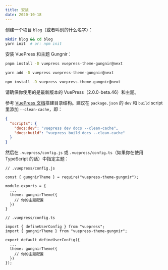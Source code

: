 ```yaml
---
title: 安装
date: 2020-10-18
---
```


创建一个项目 `blog`（或者叫别的什么名字）：

```bash
mkdir blog && cd blog
yarn init  # or: npm init
```

安装 VuePress 和主题 Gungnir：

<CodeGroup>
<CodeGroupItem title="PNPM" active>

```bash
pnpm install -D vuepress vuepress-theme-gungnir@next
```

</CodeGroupItem>

<CodeGroupItem title="YARN" active>

```bash
yarn add -D vuepress vuepress-theme-gungnir@next
```

</CodeGroupItem>

<CodeGroupItem title="NPM">

```bash
npm install -D vuepress vuepress-theme-gungnir@next
```

</CodeGroupItem>
</CodeGroup>

请确保你使用的是最新版本的 VuePress（2.0.0-beta.46）和主题。

参考 [VuePress 文档](https://v2.vuepress.vuejs.org/guide/)搭建目录结构。建议在 `package.json` 的 `dev` 和 `build` script 里添加 `--clean-cache`，即：

```json 
{
  "scripts": {
    "docs:dev": "vuepress dev docs --clean-cache",
    "docs:build": "vuepress build docs --clean-cache"
  }
}
```

然后在 `.vuepress/config.js` 或 `.vuepress/config.ts`（如果你在使用 TypeScript 的话）中指定主题：

<CodeGroup>
<CodeGroupItem title="JS" active>

```js{7}
// .vuepress/config.js

const { gungnirTheme } = require("vuepress-theme-gungnir");

module.exports = {
  ...
  theme: gungnirTheme({
    // 你的主题配置
  })
}
```

</CodeGroupItem>

<CodeGroupItem title="TS">

```ts{8}
// .vuepress/config.ts

import { defineUserConfig } from "vuepress";
import { gungnirTheme } from "vuepress-theme-gungnir";

export default defineUserConfig({
  ...
  theme: gungnirTheme({
    // 你的主题配置
  })
});
```

</CodeGroupItem>
</CodeGroup>
